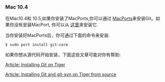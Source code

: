### Mac 10.4 ###

在Mac10.4和 10.5,如果你安装了MacPorts,你可以通过 [MacPorts](http://www.macports.org/)来安装Git。如果你没有安装MacPort, 你可以从 [这里](http://www.macports.org/install.php)来安装它.

当你安装好MacPorts后，你可通过下面的命令来安装:

    $ sudo port install git-core

如果你想从源代码开始安装，下面这些文章可能对你有帮助:

[Article: Installing Git on Tiger](http://rails.wincent.com/wiki/Installing_Git_1.5.2.3_on_Mac_OS_X_Tiger)

[Article: Installing Git and git-svn on Tiger from source](http://larrytheliquid.com/2007/12/29/compiling-git-and-git-svn-on-osx-tiger/)

